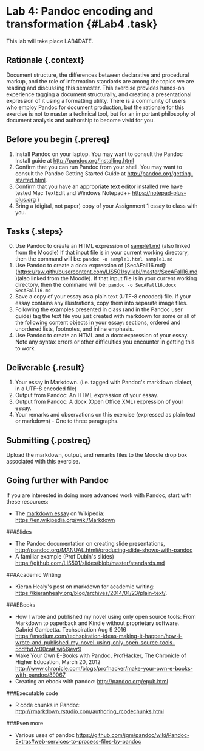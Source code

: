 # Lab 4: Pandoc encoding and transformation {#Lab4 .task}

This lab will take place LAB4DATE.

## Rationale {.context}

Document structure, the differences between declarative and procedural markup,
and the role of information standards are among the topics we are reading and 
discussing this semester. This exercise provides hands-on experience tagging a 
document structurally, and creating a presentational expression of it using
a formatting utility. There is a community of users who employ Pandoc
for document production, but the rationale for this exercise is not to master
a technical tool, but for an important philosophy of document analysis and 
authorship to become vivid for you.  
 
## Before you begin {.prereq}
1. Install Pandoc on your laptop. You may want to consult the Pandoc Install guide at http://pandoc.org/installing.html
2. Confirm that you can run Pandoc from your shell. You may want to consult the Pandoc Getting Started Guide at
   <http://pandoc.org/getting-started.html>.
3. Confirm that you have an appropriate text editor installed (we have tested Mac TextEdit and Windows Notepad++ https://notepad-plus-plus.org )
4. Bring a (digital, not paper) copy of your Assignment 1 essay to
   class with you.

## Tasks {.steps}

0. Use Pandoc to create an HTML expression of
   [sample1.md](https://raw.githubusercontent.com/LIS501/syllabi/master/labs/sample1.md) (also linked from the Moodle) If
   that input file is in your current working directory, then the
   command will be: `pandoc -o sample1.html sample1.md`
1. Use Pandoc to create a docx expression of
   [SecAFall16.md]:(https://raw.githubusercontent.com/LIS501/syllabi/master/SecAFall16.md)(also linked from the Moodle). If
   that input file is in your current working directory, then the
   command will be: `pandoc -o SecAFall16.docx SecAFall16.md`
2. Save a copy of your essay as a plain text (UTF-8 encoded) file. If
   your essay contains any illustrations, copy them into separate image
   files.
3. Following the examples presented in class (and in the Pandoc user guide)
   tag the text file you just created with markdown for some or all of the
   following content objects in your essay: sections, ordered
   and unordered lists, footnotes, and inline emphasis.
4. Use Pandoc to create an HTML and a docx expression of your
   essay. Note any syntax errors or other difficulties you encounter
   in getting this to work.

## Deliverable {.result}
1. Your essay in Markdown. (i.e. tagged with Pandoc's markdown dialect, in a UTF-8 encoded file)
2. Output from Pandoc: An HTML expression of your essay.
3. Output from Pandoc: A docx (Open Office XML) expression of your essay.
4. Your remarks and observations on this exercise
  (expressed as plain text or markdown) - One to three paragraphs.

## Submitting {.postreq}
Upload the markdown, output, and remarks files to the Moodle drop box
associated with this exercise.

## Going further with Pandoc
If you are interested in doing more advanced work with Pandoc, start with these resources:

- The [markdown essay](https://en.wikipedia.org/wiki/Markdown) on Wikipedia: https://en.wikipedia.org/wiki/Markdown

###Slides
- The Pandoc documentation on creating slide presentations, http://pandoc.org/MANUAL.html#producing-slide-shows-with-pandoc
- A familiar example (Prof Dubin's slides) https://github.com/LIS501/slides/blob/master/standards.md

###Academic Writing
- Kieran Healy's post on markdown for academic writing: https://kieranhealy.org/blog/archives/2014/01/23/plain-text/.

###EBooks
- How I wrote and published my novel using only open source tools: From Markdown to paperback and Kindle without proprietary software. Gabriel Gambetta. Techspiration Aug 9 2016 https://medium.com/techspiration-ideas-making-it-happen/how-i-wrote-and-published-my-novel-using-only-open-source-tools-5cdfbd7c00ca#.wj56jevr9
- Make Your Own E-Books with Pandoc, ProfHacker, The Chronicle of Higher Education, March 20, 2012
http://www.chronicle.com/blogs/profhacker/make-your-own-e-books-with-pandoc/39067
- Creating an ebook with pandoc: http://pandoc.org/epub.html

###Executable code
- R code chunks in Pandoc: http://rmarkdown.rstudio.com/authoring_rcodechunks.html

###Even more
- Various uses of pandoc
https://github.com/jgm/pandoc/wiki/Pandoc-Extras#web-services-to-process-files-by-pandoc
